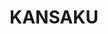 ---
layout: place
title: KANSAKU
permalink: /illinois/evanston/kansaku.html
stateAbbr: IL
stateName: Illinois
cityName: Evanston
seo:
  type: restaurant
  links: http://www.kansakusushi.com/
place_id: ChIJQUft9g3QD4gR9cK3YiR4HLo
photos:
  - name: >-
      places/ChIJQUft9g3QD4gR9cK3YiR4HLo/photos/AeeoHcIxxQRzliRqWba1JsxN4f_c4QxLyXPLEtOWR0AHKnp-QKMG1_LaLu0ZMOX46hqJh6TlGkHnbe6qQyPVEdm0MhmLVBNM4pH5HIRTyqjStkJoL0wBo_AtU59m4DxuZwhJSHV_Fl0op6CK2S2wHJvZaJYM0c7wJ-904kDcRxsxnBqA4AUD1QjOYUDqa9X3Xe1ulhFCf5xVf2hXzCRukqcZiNJqJ0qYpwPCRII7CMCewJtP_MajofB7ptktxgv0kmkcmLiVZoiCxkvsS1Q5qKmWFghVfrJ9Ut5nJdHeqhP4oa9GHw
    widthPx: 1280
    heightPx: 960
    authorAttributions:
      - displayName: KANSAKU
        uri: https://maps.google.com/maps/contrib/111181431201166087974
        photoUri: >-
          https://lh3.googleusercontent.com/a-/ALV-UjVX_OAeNQEeJAlmIiViKxlMGZiZfz0dDLwhvI3DMMp1dbZeCKQ=s100-p-k-no-mo
    flagContentUri: >-
      https://www.google.com/local/imagery/report/?cb_client=maps_api_places.places_api&image_key=!1e10!2sAF1QipNdNrbftBskz60fLbdelh5ELepzYXC1ASzhxkM0&hl=en-US
    googleMapsUri: >-
      https://www.google.com/maps/place//data=!3m4!1e2!3m2!1sAF1QipNdNrbftBskz60fLbdelh5ELepzYXC1ASzhxkM0!2e10!4m2!3m1!1s0x880fd00df6ed4741:0xba1c782462b7c2f5
  - name: >-
      places/ChIJQUft9g3QD4gR9cK3YiR4HLo/photos/AeeoHcIbm6SoCDmvzgKehipxa6gle6DVixwZOavtoXWiAUIsjIuuYxbDHEPgXdqXw19MEClJA8xKeFE5CxvksLEQQw67XUVnodG4B8DMwC8swTGveA-AFojX7mDYTBFO3LLw_1l6NWXBG-GvPA0JgfasW_ok6FXHpjb4Sc_-dl34vL-HYhhT0Z60_vYCp0gI8RBQxtUGkgOy2wPQxGHpHrRD12UJ1KXgNk6_WkQOlADplwXq4xlMhMs4yrNHLitwfxRbS7RstCFQauIvKvfhLwJO6Qp38BPstZURZrYWH5X_qLGoUQ
    widthPx: 640
    heightPx: 640
    authorAttributions:
      - displayName: KANSAKU
        uri: https://maps.google.com/maps/contrib/111181431201166087974
        photoUri: >-
          https://lh3.googleusercontent.com/a-/ALV-UjVX_OAeNQEeJAlmIiViKxlMGZiZfz0dDLwhvI3DMMp1dbZeCKQ=s100-p-k-no-mo
    flagContentUri: >-
      https://www.google.com/local/imagery/report/?cb_client=maps_api_places.places_api&image_key=!1e10!2sAF1QipOwcbQ1j81k3FD8vv1VWqPiRy718mYOZ3DN6s45&hl=en-US
    googleMapsUri: >-
      https://www.google.com/maps/place//data=!3m4!1e2!3m2!1sAF1QipOwcbQ1j81k3FD8vv1VWqPiRy718mYOZ3DN6s45!2e10!4m2!3m1!1s0x880fd00df6ed4741:0xba1c782462b7c2f5
  - name: >-
      places/ChIJQUft9g3QD4gR9cK3YiR4HLo/photos/AeeoHcI8m5UQMCnm0ndPeD7l9edbHb_e6sT9DOaLaK6RvoLsv-Ai9dqAGIKNBSP332vc_JwZ4K2b5_MO1kW3jIMaIoc9yFhK_3c53Rt2jn6rWxfxzv0q1BDSdUgvG7e3Snfc1AOO3vCV3KIjsgrro15fuq34A6dcHsxRcMwTNqu_xXbwh-Tk6_o4R61CfwvBhiUyWFw2DIM74kE9pCbw1yNWH46KIRvLj98BtZ75i-_DEt_v0XT2ncxaN4VfjzB-KvoodCrcLzcn7a-Gx2tdJa853FhIVB1DPKTxA9t4csBL7Mls-dMahqBVa36eKV4uW-ku0ITucpYN7Ikky6mbeP6b9G7d9fMWYP51wrtEJlbS5FDpbS8l-WgipZyAyzAakmyj5RmOEW_QEQynNbYgW7w42fA0vr2pGUzTFeeyFES2aQXjGfCv
    widthPx: 2992
    heightPx: 2992
    authorAttributions:
      - displayName: Deb M
        uri: https://maps.google.com/maps/contrib/107413948152125948819
        photoUri: >-
          https://lh3.googleusercontent.com/a/ACg8ocInwPdJTFcN7rbknv-pmePkzRoa5y-U8Chj7OQsWTf6hS5T5Q=s100-p-k-no-mo
    flagContentUri: >-
      https://www.google.com/local/imagery/report/?cb_client=maps_api_places.places_api&image_key=!1e10!2sCIHM0ogKEICAgIC3hsGb8wE&hl=en-US
    googleMapsUri: >-
      https://www.google.com/maps/place//data=!3m4!1e2!3m2!1sCIHM0ogKEICAgIC3hsGb8wE!2e10!4m2!3m1!1s0x880fd00df6ed4741:0xba1c782462b7c2f5
  - name: >-
      places/ChIJQUft9g3QD4gR9cK3YiR4HLo/photos/AeeoHcJW90ZmTXgd5OK59OVYVHW5h6b6IgsA82EP9vUNRjXA1plB78QCZSFVRPSsloQGtW-Br-DmUg0upyltkrhkRDjmy4mUOD3-5KEXNAsfyQ84jobRzAIaHbY52afEvRyak_UsOUgrISHR5eFNU0yqwbkHcMcDzy1vNDnWVhRPko3pgdHilOOgwuDMBRrdVfBg7Cecd5ehFdJ1JI8xyU8L_4wQAYLqB30-JNmyhIKDnAaQoL4enqH8Cx8B54qcl9WKAloFzTmOMuA_0XmB9LVerm7C2QZ7MEG0iEV5nTNVKNCbeCnbPW1_462PsuIbBZs0PoIVqzSqiLID1iJDrlgJmSSzwpVS1RO0qPyEkNPCsEaQyTOESrfAQpbIhIK0WWXt7VklebiZ2ICDNHbvO7O2QxseSe633aFIKUh7eC_yM-6nTw
    widthPx: 3072
    heightPx: 4080
    authorAttributions:
      - displayName: Vsevolod Suschevskiy
        uri: https://maps.google.com/maps/contrib/100650046500524328972
        photoUri: >-
          https://lh3.googleusercontent.com/a-/ALV-UjXNK72_cEIGQSDKpgmCm5Aw5EVsLXI1-NVKO9e8xC-4JKVmc-8WVg=s100-p-k-no-mo
    flagContentUri: >-
      https://www.google.com/local/imagery/report/?cb_client=maps_api_places.places_api&image_key=!1e10!2sCIHM0ogKEICAgIDjjb37VQ&hl=en-US
    googleMapsUri: >-
      https://www.google.com/maps/place//data=!3m4!1e2!3m2!1sCIHM0ogKEICAgIDjjb37VQ!2e10!4m2!3m1!1s0x880fd00df6ed4741:0xba1c782462b7c2f5
  - name: >-
      places/ChIJQUft9g3QD4gR9cK3YiR4HLo/photos/AeeoHcJBwPQD37BpgYYZP4x-rOQugG8g9HKI-zozhD_tuaB2jje7Qfk05Q-u182KHPA5RbdtUHehW2vHfgV43qphGXEAenXmSg6X22deKxsItp4fwW4GxRFmHGkonfIrEHUrWtYjRJ9_zUPsmooxvAFCN4z-FLBWs-X3FkD1rprHoLJqPZ5NzHsSniGZ1IEp2_auaqMWa0GL2P9MR5_QFRGpcOEe_TtIXOPVBC6kWXjlmG4M-UPitVnk23kac-0ncGrWmK4wBpOq1UmEbsePDAmYByvQw1YjTSJu9lutyA8L8lLxlLyOEMr0typtyZfq_8nzBJgJY43a9HnywX8DJpaRUce5fIUHXU1TvZX8Qrfph9G3wefKN2qengxomkz8gvpYGL6RG_DhWZR3lzGnbUHqavbOZbiyzVOeb9s1KUyJOYj_nyR4
    widthPx: 4080
    heightPx: 3072
    authorAttributions:
      - displayName: Lourdes Leon
        uri: https://maps.google.com/maps/contrib/112873147979012504253
        photoUri: >-
          https://lh3.googleusercontent.com/a-/ALV-UjXm8WxsCdBYlr4CiubBPJ1zNgIePc7TuF56M9pUwdGMpyUCdwpwaQ=s100-p-k-no-mo
    flagContentUri: >-
      https://www.google.com/local/imagery/report/?cb_client=maps_api_places.places_api&image_key=!1e10!2sCIHM0ogKEICAgICzppeq-wE&hl=en-US
    googleMapsUri: >-
      https://www.google.com/maps/place//data=!3m4!1e2!3m2!1sCIHM0ogKEICAgICzppeq-wE!2e10!4m2!3m1!1s0x880fd00df6ed4741:0xba1c782462b7c2f5
  - name: >-
      places/ChIJQUft9g3QD4gR9cK3YiR4HLo/photos/AeeoHcKD6_CMjdtExb6RD2sodhdQ3ncpIdwUP5czw05wgbvP-DZJAdhAZ3lY6GfCXg92cC-gszENycW-AQnMKgWuv-j41QW6fOfxeDaxtJIftd1cEdtsUQzE20U6TikIEQgbkNVvDZ3lCvfbu1sBX7ku12yiaxRZC84e8JKhkZKbwmnxzK-GWWzjXbRkaNIs23ssQZ22C5dvaBHK-2ijAS_NiWfW_5G0QDRWOQKu5IxJ34P_salyLBvRY1IQ6TWCRai9Vd2NcFfqsg0Gm98GSJGCsTAZJZKm-rcUlNd7Ti0Om3-H1Yw6ZUKYpK0F2bDINk4GU3Vyhl5Bo4SS99ws9uGBEpta_s0v-OS_qikFNQWStxDqKxEkR_q74h0AoqB_r3swdB5X5QSgKrF_xiUmjXhWeNWkE8ww-fF3rHmz2Gc22Jk
    widthPx: 4032
    heightPx: 2268
    authorAttributions:
      - displayName: Gretchen
        uri: https://maps.google.com/maps/contrib/114466039487332668872
        photoUri: >-
          https://lh3.googleusercontent.com/a-/ALV-UjVx5E63DK0lWJs_RcruxRuTzaORRSnhYmjwzJsYXxT0If_bIqA_hg=s100-p-k-no-mo
    flagContentUri: >-
      https://www.google.com/local/imagery/report/?cb_client=maps_api_places.places_api&image_key=!1e10!2sCIHM0ogKEICAgIDjwOf5TQ&hl=en-US
    googleMapsUri: >-
      https://www.google.com/maps/place//data=!3m4!1e2!3m2!1sCIHM0ogKEICAgIDjwOf5TQ!2e10!4m2!3m1!1s0x880fd00df6ed4741:0xba1c782462b7c2f5
  - name: >-
      places/ChIJQUft9g3QD4gR9cK3YiR4HLo/photos/AeeoHcLNlCbjMZ0EgZB29u-2PNsQbkvf56XYf0pUQTrWvqb2Q_82qlZ3UJpVAAmz_dOVZvFBmByFWnhbqcNfzuX95CPvr6laQCjtQePwtPsWTPRXd-EN3Su7Iy5ABP66Z1PmTFYQVojj3Bqg0aKGeyM6Np4anikBoc5wkTSAr-GwpyMyVYm_mMDvO3YCBKlfaQUBhIszo4Z5G_wDmEVFtYjShvGwC-25IrDvgykkr5akAWbc4IM8E10S10sf6YvxSVRycfojZzR7zoJUrqI6_g1YfMeM0LfxAkWxrACFA6RbhRVC3PNxyvcYflSj9_K2QhXW0aVURUoNOWkFSeoIEL7B-JpEA5ObbzkdrpZP3UTRHPyNIIv3TGKzELcamXVnnKE-RqbCEE9y29KY1nnulPnqOrNuQIqsgzUHiDTi0kMOVLovVdc
    widthPx: 3072
    heightPx: 4080
    authorAttributions:
      - displayName: Vsevolod Suschevskiy
        uri: https://maps.google.com/maps/contrib/100650046500524328972
        photoUri: >-
          https://lh3.googleusercontent.com/a-/ALV-UjXNK72_cEIGQSDKpgmCm5Aw5EVsLXI1-NVKO9e8xC-4JKVmc-8WVg=s100-p-k-no-mo
    flagContentUri: >-
      https://www.google.com/local/imagery/report/?cb_client=maps_api_places.places_api&image_key=!1e10!2sCIHM0ogKEICAgIDjjb37lQE&hl=en-US
    googleMapsUri: >-
      https://www.google.com/maps/place//data=!3m4!1e2!3m2!1sCIHM0ogKEICAgIDjjb37lQE!2e10!4m2!3m1!1s0x880fd00df6ed4741:0xba1c782462b7c2f5
  - name: >-
      places/ChIJQUft9g3QD4gR9cK3YiR4HLo/photos/AeeoHcIJFwqy3bGILcnAQSzo_6kCvgBTXOdRyDA0s1Pn5zzj_XpZCdSpW1__G5HajoTZcuKnBBd6A47Ma1WdYtWXWialla2MEBOO59f4Di7pO8sACanH7dm1shIgyQySWEFbPEzsQSQOixv5PXtyGuWjTSVUrOSplbyn_iFvS60Rgjo-rAt3nPzGB6FV3A_rIjCXwBfk2nWHwOpI7D5_G3IIHL-maai5za1y0iImKIze9NroI_5Xl3UG0-JAVuZ2R2EeGYvoQVkbfyCj2HgJuwOPQyS6ddUW163xKoDPNOi0pK_L26ieW8KpJY8VinKoj_H1Rc2XcOZ1C65G82EYSSm-HGJoDZLWoUisjirBNlV5Md6bRKwMObT_24J14Qo8E5ojgySOhRB2CcbdiSfa4J5kH9MT3LcNwfwagglDmojmUm8WBi3e
    widthPx: 4608
    heightPx: 3456
    authorAttributions:
      - displayName: Yong
        uri: https://maps.google.com/maps/contrib/113386072316234377704
        photoUri: >-
          https://lh3.googleusercontent.com/a/ACg8ocJP8UH9KdaAtKqZq92I0wUecK5oCFmbiHPLf_0QGiaGdKYzZw=s100-p-k-no-mo
    flagContentUri: >-
      https://www.google.com/local/imagery/report/?cb_client=maps_api_places.places_api&image_key=!1e10!2sCIHM0ogKEICAgICEo9LBlgE&hl=en-US
    googleMapsUri: >-
      https://www.google.com/maps/place//data=!3m4!1e2!3m2!1sCIHM0ogKEICAgICEo9LBlgE!2e10!4m2!3m1!1s0x880fd00df6ed4741:0xba1c782462b7c2f5
  - name: >-
      places/ChIJQUft9g3QD4gR9cK3YiR4HLo/photos/AeeoHcKzCkENQHic36BdoEAqGQzOeyCNiyT3YDf9QPGxryW4i2EK8xTBYAxwy9IM9WYzXEjrUAcOYSA8VgkIA3zyzQPgSe0YNejRZRSbBFc9zmsx1r5OzWGQhg6yC42MLF-TOFBE-PzIasgnSYIFW3k6p6M9qg1qD0Key3u-0zbHlBnnffaz7mi9HIpThnPPkSCdi8AYip8BCYwqrgg0T6nuQv3fYDUASgHsPle9JyqQ5iFB8HeZKQVrJkGwBbTz6lLN_78uUTiho8K76AbshUgOgfxbvKo8bYA-mUpzVkTbzFjFxK09dTP3W2nK_lcf1QxhoN42sXCGudzg9aQmO0jAn8nBOo6IdewMC7_SjTiDcVhicaqn9m33hxsfUyIC_rxfHpcZhjUYLCwETThqJaTtxzg9TmE6PFio6f_PIG0oHBjO-fE
    widthPx: 3327
    heightPx: 1704
    authorAttributions:
      - displayName: Steve V
        uri: https://maps.google.com/maps/contrib/108042297590675107260
        photoUri: >-
          https://lh3.googleusercontent.com/a-/ALV-UjW9iojm__RlTzqF01IXoih8jqquWobrOo0VVNalc_PHarQ4jtj3PQ=s100-p-k-no-mo
    flagContentUri: >-
      https://www.google.com/local/imagery/report/?cb_client=maps_api_places.places_api&image_key=!1e10!2sCIHM0ogKEICAgIDjoPf98AE&hl=en-US
    googleMapsUri: >-
      https://www.google.com/maps/place//data=!3m4!1e2!3m2!1sCIHM0ogKEICAgIDjoPf98AE!2e10!4m2!3m1!1s0x880fd00df6ed4741:0xba1c782462b7c2f5
  - name: >-
      places/ChIJQUft9g3QD4gR9cK3YiR4HLo/photos/AeeoHcKl0zaMopNpThb1JiE27hEIKNXJYmj8zImyj_Rdll3fBotCFtlsEXbMyQPsDJDfA6t1t5NYxl4kWrp4PEIrpyM8yopkAi16PoiASn3Djcma4KDDArWN_8PZk-AiNxZ4ZT_5hsHI2rfp4TEiF9Gm5KHPhIwLjggT9ABn9hhYua23QrJjGR1ZeDL2_t2EamQn4MLwlc3J3Eb29BrxlKR-SHO5PK_yUob8aZiTB2nH0s9mT0VFWWiKK2jq9c_vbNLk8mcHnDtIQ6kCqXpZ2CcVK2aQwoWrV0ZAxZhGDTI_r17ZVDWaz4cyiO3iq94WBKidnArSF11nnD8gimiXu6m3Evh7IQ8_pBcHy2D77GmvmmNBdsr4wj3C07tVYZuK-DtKODcDS2soUuNSnYYunI19OwERXmqm4OSZ4JKU1Hp6YUQ
    widthPx: 3072
    heightPx: 4080
    authorAttributions:
      - displayName: Vance W
        uri: https://maps.google.com/maps/contrib/100359830939829565426
        photoUri: >-
          https://lh3.googleusercontent.com/a-/ALV-UjUa_hKFQehx9DYkIeYdlNC9Tu-lh6Qg1Cp0CjQbEKE_EB_7Muosjw=s100-p-k-no-mo
    flagContentUri: >-
      https://www.google.com/local/imagery/report/?cb_client=maps_api_places.places_api&image_key=!1e10!2sCIHM0ogKEICAgID33O7AUw&hl=en-US
    googleMapsUri: >-
      https://www.google.com/maps/place//data=!3m4!1e2!3m2!1sCIHM0ogKEICAgID33O7AUw!2e10!4m2!3m1!1s0x880fd00df6ed4741:0xba1c782462b7c2f5
address: 1514 Sherman Ave, Evanston, IL 60201, USA
street: 1514 Sherman Ave
city: Evanston
state: IL
zip: '60201'
country: USA
neighborhood: null
latitude: '42.045259'
longitude: '-87.682040'
accessibility_options:
  wheelchairAccessibleParking: true
  wheelchairAccessibleEntrance: true
  wheelchairAccessibleRestroom: true
  wheelchairAccessibleSeating: true
business_status: OPERATIONAL
name: KANSAKU
google_maps_links:
  directionsUri: >-
    https://www.google.com/maps/dir//''/data=!4m7!4m6!1m1!4e2!1m2!1m1!1s0x880fd00df6ed4741:0xba1c782462b7c2f5!3e0
  placeUri: https://maps.google.com/?cid=13410725888072860405
  writeAReviewUri: >-
    https://www.google.com/maps/place//data=!4m3!3m2!1s0x880fd00df6ed4741:0xba1c782462b7c2f5!12e1
  reviewsUri: >-
    https://www.google.com/maps/place//data=!4m4!3m3!1s0x880fd00df6ed4741:0xba1c782462b7c2f5!9m1!1b1
  photosUri: >-
    https://www.google.com/maps/place//data=!4m3!3m2!1s0x880fd00df6ed4741:0xba1c782462b7c2f5!10e5
primary_type: Japanese Restaurant
opening_hours:
  regular: null
  current: null
secondary_opening_hours:
  regular:
    weekdayDescriptions: null
    type: null
  current:
    weekdayDescriptions: null
    type: null
phone: (847) 864-4386
price_level: PRICE_LEVEL_MODERATE
price_range: $20 &ndash; $30
rating: '4.5'
rating_count: 0
website: http://www.kansakusushi.com/
description: >-
  Discover KANSAKU in Evanston, IL$$$KANSAKU in Evanston, IL, offers a welcoming
  retreat for sushi enthusiasts and fans of Japanese cuisine, blending fresh
  ingredients with a relaxed vibe that makes it a standout choice for casual
  dining. This spot features an array of market-fresh rolls, bento boxes, and
  hearty udon dishes, all prepared with creative flair in an intimate setting
  that enhances the overall experience. With its focus on accessibility and
  moderate pricing, it's an ideal destination for those exploring top-rated
  sushi options in the area, ensuring a comfortable visit for everyone. The
  contemporary atmosphere pairs perfectly with the variety of Japanese
  standards, making it a go-to for anyone searching for authentic flavors close
  to home.
generative_summary: >-
  Discover KANSAKU in Evanston, IL$$$KANSAKU in Evanston, IL, offers a welcoming
  retreat for sushi enthusiasts and fans of Japanese cuisine, blending fresh
  ingredients with a relaxed vibe that makes it a standout choice for casual
  dining. This spot features an array of market-fresh rolls, bento boxes, and
  hearty udon dishes, all prepared with creative flair in an intimate setting
  that enhances the overall experience. With its focus on accessibility and
  moderate pricing, it's an ideal destination for those exploring top-rated
  sushi options in the area, ensuring a comfortable visit for everyone. The
  contemporary atmosphere pairs perfectly with the variety of Japanese
  standards, making it a go-to for anyone searching for authentic flavors close
  to home.
generative_disclosure: Summarized by AI using the Grok-3-Mini model.
reviews:
  - name: >-
      places/ChIJQUft9g3QD4gR9cK3YiR4HLo/reviews/ChdDSUhNMG9nS0VJQ0FnSURqd09mNTlRRRAB
    relativePublishTimeDescription: 11 months ago
    rating: 5
    text:
      text: >-
        Great experience with service, food, and atmosphere. The lobster spring
        roll was a tasty variation of a spring roll. The lobster was fresh and
        delicious. The bacon wrapped scallops were also fantastic. All the fish
        was fresh and presented in creative ways. Can't wait to return.
      languageCode: en
    originalText:
      text: >-
        Great experience with service, food, and atmosphere. The lobster spring
        roll was a tasty variation of a spring roll. The lobster was fresh and
        delicious. The bacon wrapped scallops were also fantastic. All the fish
        was fresh and presented in creative ways. Can't wait to return.
      languageCode: en
    authorAttribution:
      displayName: Gretchen
      uri: https://www.google.com/maps/contrib/114466039487332668872/reviews
      photoUri: >-
        https://lh3.googleusercontent.com/a-/ALV-UjVx5E63DK0lWJs_RcruxRuTzaORRSnhYmjwzJsYXxT0If_bIqA_hg=s128-c0x00000000-cc-rp-mo-ba7
    publishTime: '2024-04-28T01:56:54.769470Z'
    flagContentUri: >-
      https://www.google.com/local/review/rap/report?postId=ChdDSUhNMG9nS0VJQ0FnSURqd09mNTlRRRAB&d=17924085&t=1
    googleMapsUri: >-
      https://www.google.com/maps/reviews/data=!4m6!14m5!1m4!2m3!1sChdDSUhNMG9nS0VJQ0FnSURqd09mNTlRRRAB!2m1!1s0x880fd00df6ed4741:0xba1c782462b7c2f5
  - name: >-
      places/ChIJQUft9g3QD4gR9cK3YiR4HLo/reviews/ChdDSUhNMG9nS0VJQ0FnSUN2NzVqZHFRRRAB
    relativePublishTimeDescription: 3 months ago
    rating: 5
    text:
      text: >-
        From the sushi I tried it's not super traditional Japanese, but food was
        delicious and beautifully presented.

        The agadashi tofu was perfect, fried calamari came with 2 amazing
        sauces. The ceviche roll is smart and delicious and I would go back to
        have it again!

        Also, the home beer Vienna style was so so good, highly recommended.
      languageCode: en
    originalText:
      text: >-
        From the sushi I tried it's not super traditional Japanese, but food was
        delicious and beautifully presented.

        The agadashi tofu was perfect, fried calamari came with 2 amazing
        sauces. The ceviche roll is smart and delicious and I would go back to
        have it again!

        Also, the home beer Vienna style was so so good, highly recommended.
      languageCode: en
    authorAttribution:
      displayName: Alex Pekerman
      uri: https://www.google.com/maps/contrib/105876912506681344040/reviews
      photoUri: >-
        https://lh3.googleusercontent.com/a-/ALV-UjWMg4FL1I1_L5s2ETWJWRrAqryAbUjPokj4Bly812qLgrTLrrKZ=s128-c0x00000000-cc-rp-mo-ba3
    publishTime: '2024-12-16T03:06:08.819884Z'
    flagContentUri: >-
      https://www.google.com/local/review/rap/report?postId=ChdDSUhNMG9nS0VJQ0FnSUN2NzVqZHFRRRAB&d=17924085&t=1
    googleMapsUri: >-
      https://www.google.com/maps/reviews/data=!4m6!14m5!1m4!2m3!1sChdDSUhNMG9nS0VJQ0FnSUN2NzVqZHFRRRAB!2m1!1s0x880fd00df6ed4741:0xba1c782462b7c2f5
  - name: >-
      places/ChIJQUft9g3QD4gR9cK3YiR4HLo/reviews/ChdDSUhNMG9nS0VJQ0FnSUNid1p1cHV3RRAB
    relativePublishTimeDescription: 8 months ago
    rating: 5
    text:
      text: >-
        Great place for sushi in Evanston! We go almost every Sunday, David and
        the rest of the crew are very friendly and provide impeccable service.
        The food is a great value for the price and is always delicious. Highly
        recommended for lunch or dinner!
      languageCode: en
    originalText:
      text: >-
        Great place for sushi in Evanston! We go almost every Sunday, David and
        the rest of the crew are very friendly and provide impeccable service.
        The food is a great value for the price and is always delicious. Highly
        recommended for lunch or dinner!
      languageCode: en
    authorAttribution:
      displayName: Bri Harvey
      uri: https://www.google.com/maps/contrib/102433025434276965280/reviews
      photoUri: >-
        https://lh3.googleusercontent.com/a-/ALV-UjVAQQyJ-uLz5JEriguT5dqa0EHndxoYsrvy5F5sbClfKajAFBU=s128-c0x00000000-cc-rp-mo-ba3
    publishTime: '2024-07-27T22:54:26.589258Z'
    flagContentUri: >-
      https://www.google.com/local/review/rap/report?postId=ChdDSUhNMG9nS0VJQ0FnSUNid1p1cHV3RRAB&d=17924085&t=1
    googleMapsUri: >-
      https://www.google.com/maps/reviews/data=!4m6!14m5!1m4!2m3!1sChdDSUhNMG9nS0VJQ0FnSUNid1p1cHV3RRAB!2m1!1s0x880fd00df6ed4741:0xba1c782462b7c2f5
  - name: >-
      places/ChIJQUft9g3QD4gR9cK3YiR4HLo/reviews/ChdDSUhNMG9nS0VJQ0FnSURwbl9pVWx3RRAB
    relativePublishTimeDescription: a year ago
    rating: 4
    text:
      text: >-
        I had the pork katsu, and we ordered sushi for the table, along with
        tempura, and beef wrapped asparagus. Very delicious! Our server was
        friendly and attentive.
      languageCode: en
    originalText:
      text: >-
        I had the pork katsu, and we ordered sushi for the table, along with
        tempura, and beef wrapped asparagus. Very delicious! Our server was
        friendly and attentive.
      languageCode: en
    authorAttribution:
      displayName: Michelle Cases
      uri: https://www.google.com/maps/contrib/110602344035869955520/reviews
      photoUri: >-
        https://lh3.googleusercontent.com/a-/ALV-UjX_1nHYgcqxgl4gSB7RX1gbrJlh2r8SroDR7sA8vaFbv0-4v64H3g=s128-c0x00000000-cc-rp-mo-ba4
    publishTime: '2023-09-01T01:52:34.160649Z'
    flagContentUri: >-
      https://www.google.com/local/review/rap/report?postId=ChdDSUhNMG9nS0VJQ0FnSURwbl9pVWx3RRAB&d=17924085&t=1
    googleMapsUri: >-
      https://www.google.com/maps/reviews/data=!4m6!14m5!1m4!2m3!1sChdDSUhNMG9nS0VJQ0FnSURwbl9pVWx3RRAB!2m1!1s0x880fd00df6ed4741:0xba1c782462b7c2f5
  - name: >-
      places/ChIJQUft9g3QD4gR9cK3YiR4HLo/reviews/ChZDSUhNMG9nS0VJQ0FnSURqamIzN1pREAE
    relativePublishTimeDescription: 11 months ago
    rating: 4
    text:
      text: >-
        Americanised sushi place.


        The sashimi was alright, but the place lacked authenticity. It seemed
        like a slightly expensive restaurant that could have served any cuisine,
        but happened to be Japanese. Although nothing was particularly bad, a
        good Japanese restaurant would never serve sashimi or harasu with lemon.


        The lights were bothersome and the bench sofa was not particularly
        comfortable. However, the cocktails were enjoyable.
      languageCode: en
    originalText:
      text: >-
        Americanised sushi place.


        The sashimi was alright, but the place lacked authenticity. It seemed
        like a slightly expensive restaurant that could have served any cuisine,
        but happened to be Japanese. Although nothing was particularly bad, a
        good Japanese restaurant would never serve sashimi or harasu with lemon.


        The lights were bothersome and the bench sofa was not particularly
        comfortable. However, the cocktails were enjoyable.
      languageCode: en
    authorAttribution:
      displayName: Vsevolod Suschevskiy
      uri: https://www.google.com/maps/contrib/100650046500524328972/reviews
      photoUri: >-
        https://lh3.googleusercontent.com/a-/ALV-UjXNK72_cEIGQSDKpgmCm5Aw5EVsLXI1-NVKO9e8xC-4JKVmc-8WVg=s128-c0x00000000-cc-rp-mo-ba5
    publishTime: '2024-05-06T04:18:08.984741Z'
    flagContentUri: >-
      https://www.google.com/local/review/rap/report?postId=ChZDSUhNMG9nS0VJQ0FnSURqamIzN1pREAE&d=17924085&t=1
    googleMapsUri: >-
      https://www.google.com/maps/reviews/data=!4m6!14m5!1m4!2m3!1sChZDSUhNMG9nS0VJQ0FnSURqamIzN1pREAE!2m1!1s0x880fd00df6ed4741:0xba1c782462b7c2f5
review_summary: >-
  What Customers Are Saying$$$Visitors to this Evanston favorite consistently
  praise the fresh and flavorful sushi selections, noting how the creative
  presentations and quality ingredients make every meal enjoyable. Many
  highlight the friendly service and casual atmosphere that add to the overall
  appeal, with dishes like specialty rolls coming across as smart and delicious
  twists on classics. Folks appreciate the great value for the price, mentioning
  that the food feels well worth it for both lunch and dinner outings. While
  some comments suggest it's more of a modern take on Japanese fare rather than
  strictly traditional, the consensus leans positive, encouraging others to try
  it for a satisfying experience. Overall, it's clear that this spot delivers on
  taste and hospitality, making it a solid pick for anyone craving reliable
  Japanese dining nearby.
review_disclosure: Summarized by AI using the Grok-3-Mini model.
parking_options:
  paidStreetParking: true
payment_options:
  acceptsCreditCards: true
  acceptsDebitCards: true
  acceptsCashOnly: false
  acceptsNfc: true
allow_dogs: null
curbside_pickup: null
delivery: true
dine_in: true
good_for_children: true
good_for_groups: true
good_for_sports: false
live_music: false
menu_for_children: true
outdoor_seating: true
reservable: true
restroom: true
serves_beer: true
serves_breakfast: false
serves_brunch: false
serves_cocktails: true
serves_coffee: true
serves_dinner: true
serves_dessert: true
serves_lunch: true
serves_vegetarian_food: true
serves_wine: true
takeout: true
update_category: pro
places_description: >-
  Market-fresh sushi, noodles & Japanese standards prepared in a contemporary,
  intimate space.

---
